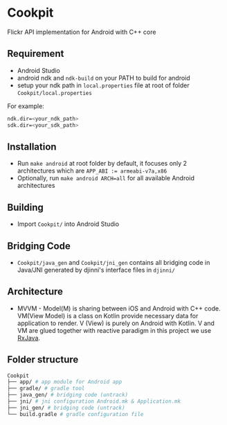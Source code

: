 # Cookpit
Flickr API implementation for Android with C++ core

## Requirement
* Android Studio
* android ndk and `ndk-build` on your PATH to build for android
* setup your ndk path in `local.properties` file at root of folder `Cookpit/local.properties`

For example:
```bash
ndk.dir=<your_ndk_path>
sdk.dir=<your_sdk_path>
```

## Installation
* Run `make android` at root folder by default, it focuses only 2 architectures which are `APP_ABI := armeabi-v7a,x86`
* Optionally, run `make android ARCH=all` for all available Android architectures

## Building
* Import `Cookpit/` into Android Studio

## Bridging Code
* `Cookpit/java_gen` and `Cookpit/jni_gen` contains all bridging code in Java/JNI generated by djinni's interface files in `djinni/`

## Architecture
* MVVM - Model(M) is sharing between iOS and Android with C++ code. VM(View Model) is a class on Kotlin provide necessary data for application to render. V (View) is purely on Android with Kotlin. V and VM are glued together with reactive paradigm in this project we use [RxJava](https://github.com/ReactiveX/RxJava).

## Folder structure
```bash
Cookpit
├── app/ # app module for Android app
├── gradle/ # gradle tool
├── java_gen/ # bridging code (untrack)
├── jni/ # jni configuration Android.mk & Application.mk
├── jni_gen/ # bridging code (untrack)
└── build.gradle # gradle configuration file
```

